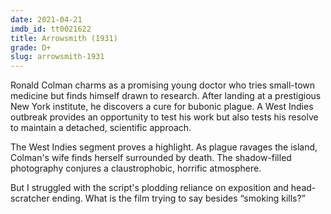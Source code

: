 ```yaml
---
date: 2021-04-21
imdb_id: tt0021622
title: Arrowsmith (1931)
grade: D+
slug: arrowsmith-1931
---
```


Ronald Colman charms as a promising young doctor who tries small-town medicine but finds himself drawn to research. After landing at a prestigious New York institute, he discovers a cure for bubonic plague. A West Indies outbreak provides an opportunity to test his work but also tests his resolve to maintain a detached, scientific approach.

<!-- end -->

The West Indies segment proves a highlight. As plague ravages the island, Colman's wife finds herself surrounded by death. The shadow-filled photography conjures a claustrophobic, horrific atmosphere.

But I struggled with the script's plodding reliance on exposition and head-scratcher ending. What is the film trying to say besides “smoking kills?”